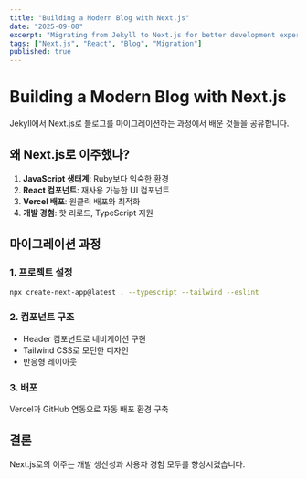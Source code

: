 ```yaml
---
title: "Building a Modern Blog with Next.js"
date: "2025-09-08"
excerpt: "Migrating from Jekyll to Next.js for better development experience and performance..."
tags: ["Next.js", "React", "Blog", "Migration"]
published: true
---
```


# Building a Modern Blog with Next.js

Jekyll에서 Next.js로 블로그를 마이그레이션하는 과정에서 배운 것들을 공유합니다.

## 왜 Next.js로 이주했나?

1. **JavaScript 생태계**: Ruby보다 익숙한 환경
2. **React 컴포넌트**: 재사용 가능한 UI 컴포넌트
3. **Vercel 배포**: 원클릭 배포와 최적화
4. **개발 경험**: 핫 리로드, TypeScript 지원

## 마이그레이션 과정

### 1. 프로젝트 설정
```bash
npx create-next-app@latest . --typescript --tailwind --eslint
```

### 2. 컴포넌트 구조
- Header 컴포넌트로 네비게이션 구현
- Tailwind CSS로 모던한 디자인
- 반응형 레이아웃

### 3. 배포
Vercel과 GitHub 연동으로 자동 배포 환경 구축

## 결론

Next.js로의 이주는 개발 생산성과 사용자 경험 모두를 향상시켰습니다.